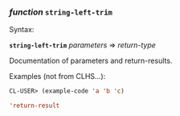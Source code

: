 ### <em>function</em> <strong>`string-left-trim`</strong>

Syntax:

<strong>`string-left-trim`</strong> <em>parameters</em> => <em>return-type</em>

Documentation of parameters and return-results.

Examples (not from CLHS...):

```lisp
CL-USER> (example-code 'a 'b 'c)

'return-result
```
